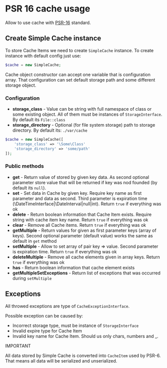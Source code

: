 # PSR 16 cache usage

Allow to use cache with [PSR-16](http://www.php-fig.org/psr/psr-16/) standard.

## Create Simple Cache instance

To store Cache Items we need to create `SimpleCache` instance. To create instance with
default config just use:

```php
$cache = new SimpleCache;
```

Cache object constructor can accept one variable that is configuration array.
That configuration can set default storage path and some different storage object.

### Configuration

* **storage_class** - Value can be string with full namespace of class or some existing object. All of them must be instances of `StorageInterface`. By default its `File::class`
* **storage_directory** - Optional (for file system storage) path to storage directory. By default its: `./var/cache`

```php
$cache = new SimpleCache([
    'storage_class' => '\Some\Class'
    'storage_directory' => 'some/path'
]);
```

### Public methods

* **get** - Return value of stored by given key data. As second optional parameter store value that will be returned if key was nod founded (by default its `null`).
* **set** - Set data in Cache by given key. Require key name as first parameter and data as second. Third parameter is expiration time (\DateTimeInterface|\DateInterval|null|int). Return `true` if everything was ok
* **delete** - Return boolean information that Cache Item exists. Require string with cache item key name. Return `true` if everything was ok
* **clear** - Remove all Cache items. Return `true` if everything was ok
* **getMultiple** - Return values for given as first parameter keys (array of keys). Second optional parameter (default value) works the same as default in `get` method
* **setMultiple** - Allow to set array of pair key => value. Second parameter is expiration time. Return `true` if everything was ok
* **deleteMultiple** - Remove all cache elements given in array keys. Return `true` if everything was ok
* **has** - Return boolean information that cache element exists
* **getMultipleSetExceptions** - Return list of exceptions that was occurred during `setMultiple`

## Exceptions

All throwed exceptions are type of `CacheExceptionInterface`.

Possible exception can be caused by:

* Incorrect storage type, must be instance of `StorageInterface`
* Invalid expire type for Cache Item
* Invalid key name for Cache Item. Should us only chars, numbers and _.

IMPORTANT

All data stored by Simple Cache is converted into `CacheItem` used by PSR-6. That means all data will
be serialized and unserialized.
